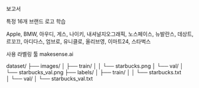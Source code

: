 보고서

특정 16개 브랜드 로고 학습

Apple, BMW, 아우디, 게스, 나이키, 내셔널지오그래픽, 노스페이스, 뉴발란스, 
데상트, 르꼬끄, 아디다스, 엄브로, 유니클로, 올리브영, 이마트24, 스타벅스

사용 라벨링 툴
makesense.ai


dataset/
├── images/
│   ├── train/
│   │   └── starbucks.png
│   └── val/
│       └── starbucks_val.png
├── labels/
│   ├── train/
│   │   └── starbucks.txt    
│   └── val/
│       └── starbucks_val.txt 
